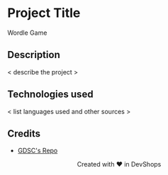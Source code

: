 # Project Title
Wordle Game

## Description
< describe the project >


## Technologies used
< list languages used and other sources >

## Credits
- [GDSC's Repo](https://github.com/USFGDSC/Py-wordle)


<p align=center>
Created with ❤️ in DevShops
</p>
